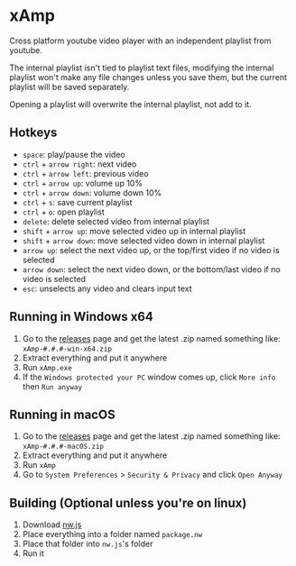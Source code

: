# xAmp
Cross platform youtube video player with an independent playlist from youtube.

The internal playlist isn't tied to playlist text files, modifying the internal playlist won't make any file changes unless you save them, but the current playlist will be saved separately.

Opening a playlist will overwrite the internal playlist, not add to it.

## Hotkeys
- `space`: play/pause the video
- `ctrl` + `arrow right`: next video
- `ctrl` + `arrow left`: previous video
- `ctrl` + `arrow up`: volume up 10%
- `ctrl` + `arrow down`: volume down 10%
- `ctrl` + `s`: save current playlist
- `ctrl` + `o`: open playlist
- `delete`: delete selected video from internal playlist
- `shift` + `arrow up`: move selected video up in internal playlist
- `shift` + `arrow down`: move selected video down in internal playlist
- `arrow up`: select the next video up, or the top/first video if no video is selected
- `arrow down`: select the next video down, or the bottom/last video if no video is selected
- `esc`: unselects any video and clears input text

## Running in Windows x64

1. Go to the [releases](https://github.com/Skhmt/xAmp/releases) page and get the latest .zip named something like: `xAmp-#.#.#-win-x64.zip`
2. Extract everything and put it anywhere
3. Run `xAmp.exe`
4. If the `Windows protected your PC` window comes up, click `More info` then `Run anyway`

## Running in macOS

1. Go to the [releases](https://github.com/Skhmt/xAmp/releases) page and get the latest .zip named something like: `xAmp-#.#.#-macOS.zip`
2. Extract everything and put it anywhere
3. Run `xAmp`
4. Go to `System Preferences` > `Security & Privacy` and click `Open Anyway`

## Building (Optional unless you're on linux)

1. Download [nw.js](https://nwjs.io/)
2. Place everything into a folder named `package.nw`
3. Place that folder into `nw.js`'s folder
4. Run it
